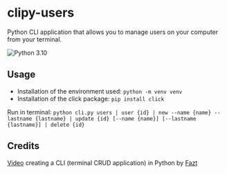 # clipy-users
Python CLI application that allows you to manage users on your computer from your terminal.

![Python 3.10](https://img.shields.io/badge/Python-3.10-3776AB?style=flat-square&logo=python&logoColor=white)

## Usage
* Installation of the environment used: `python -m venv venv`
* Installation of the click package: `pip install click`

Run in terminal: `python cli.py users | user {id} | new --name {name} --lastname {lastname} | update {id} [--name {name}] [--lastname {lastname}] | delete {id}`

## Credits
[Video](https://www.youtube.com/watch?v=4zenT23rZFM) creating a CLI (terminal CRUD application) in Python by [Fazt](https://github.com/fazt)
